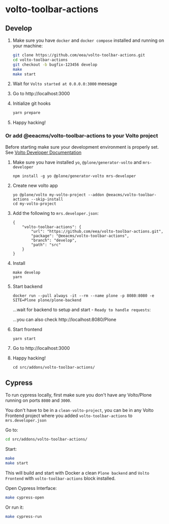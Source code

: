 # volto-toolbar-actions

## Develop

1. Make sure you have `docker` and `docker compose` installed and running on your machine:

    ```Bash
    git clone https://github.com/eea/volto-toolbar-actions.git
    cd volto-toolbar-actions
    git checkout -b bugfix-123456 develop
    make
    make start
    ```

1. Wait for `Volto started at 0.0.0.0:3000` meesage

1. Go to http://localhost:3000

1. Initialize git hooks

    ```Bash
    yarn prepare
    ```

1. Happy hacking!

### Or add @eeacms/volto-toolbar-actions to your Volto project

Before starting make sure your development environment is properly set. See [Volto Developer Documentation](https://docs.voltocms.com/getting-started/install/)

1.  Make sure you have installed `yo`, `@plone/generator-volto` and `mrs-developer`

        npm install -g yo @plone/generator-volto mrs-developer

1.  Create new volto app

        yo @plone/volto my-volto-project --addon @eeacms/volto-toolbar-actions --skip-install
        cd my-volto-project

1.  Add the following to `mrs.developer.json`:

        {
            "volto-toolbar-actions": {
                "url": "https://github.com/eea/volto-toolbar-actions.git",
                "package": "@eeacms/volto-toolbar-actions",
                "branch": "develop",
                "path": "src"
            }
        }

1.  Install

        make develop
        yarn

1.  Start backend

        docker run --pull always -it --rm --name plone -p 8080:8080 -e SITE=Plone plone/plone-backend

    ...wait for backend to setup and start - `Ready to handle requests`:

    ...you can also check http://localhost:8080/Plone

1.  Start frontend

        yarn start

1.  Go to http://localhost:3000

1.  Happy hacking!

        cd src/addons/volto-toolbar-actions/

## Cypress

To run cypress locally, first make sure you don't have any Volto/Plone running on ports `8080` and `3000`.

You don't have to be in a `clean-volto-project`, you can be in any Volto Frontend
project where you added `volto-toolbar-actions` to `mrs.developer.json`

Go to:

  ```BASH
  cd src/addons/volto-toolbar-actions/
  ```

Start:

  ```Bash
  make
  make start
  ```

This will build and start with Docker a clean `Plone backend` and `Volto Frontend` with `volto-toolbar-actions` block installed.

Open Cypress Interface:

  ```Bash
  make cypress-open
  ```

Or run it:

  ```Bash
  make cypress-run
  ```
